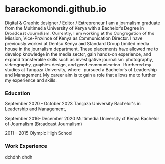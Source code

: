 # barackomondi.github.io
Digital &amp; Graphic designer / Editor / Entrepreneur
I am a journalism graduate from the Multimedia University of Kenya with a Bachelor’s Degree in Broadcast Journalism. Currently, I am working at the Congregation of the Mission, Vice-Province of Kenya as Communication Director. I have previously worked at Dentsu Kenya and Standard Group Limited media house in the journalism department. These placements have allowed me to develop knowledge in the media sector, gain hands-on experience, and expand transferable skills such as investigative journalism, photography, videography, graphics design, and good communication. I furthered my studies at Tangaza University, where I pursued a Bachelor's of Leadership and Management. My career aim is to gain a role that allows me to further my experience and skills. 

### Education
September 2020 – October 2023
Tangaza University
Bachelor's in Leadership and Management,                  
 
September 2016- December 2020
Multimedia University of Kenya
Bachelor of Journalism (Broadcast Journalism)    
     
2011 – 2015
Olympic High School              


### Work Experience
dchdhh
dhdh
